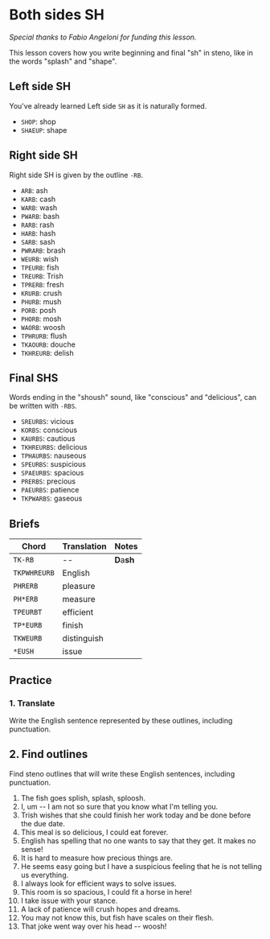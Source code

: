 # Both sides SH

_Special thanks to Fabio Angeloni for funding this lesson._

This lesson covers how you write beginning and final "sh" in steno, like in the words "splash" and "shape".

## Left side SH

You've already learned Left side `SH` as it is naturally formed.

<Steno-Display labels="all" stroke="SH" />

- `SHOP`: shop
- `SHAEUP`: shape

## Right side SH

Right side SH is given by the outline `-RB`.

<Steno-Display labels="all" stroke="-RB" />

- `ARB`: ash
- `KARB`: cash
- `WARB`: wash
- `PWARB`: bash
- `RARB`: rash
- `HARB`: hash
- `SARB`: sash
- `PWRARB`: brash
- `WEURB`: wish
- `TPEURB`: fish
- `TREURB`: Trish
- `TPRERB`: fresh
- `KRURB`: crush
- `PHURB`: mush
- `PORB`: posh
- `PHORB`: mosh
- `WAORB`: woosh
- `TPHRURB`: flush
- `TKAOURB`: douche
- `TKHREURB`: delish

## Final SHS

Words ending in the "shoush" sound, like "conscious" and "delicious", can be written with `-RBS`.

<Steno-Display labels="all" stroke="-RBS" />

- `SREURBS`: vicious
- `KORBS`: conscious
- `KAURBS`: cautious
- `TKHREURBS`: delicious
- `TPHAURBS`: nauseous
- `SPEURBS`: suspicious
- `SPAEURBS`: spacious
- `PRERBS`: precious
- `PAEURBS`: patience
- `TKPWARBS`: gaseous

## Briefs

| Chord        | Translation | Notes        |
| ------------ | ----------- | ------------ |
| `TK-RB`      | --          | **D**a**sh** |
| `TKPWHREURB` | English     |              |
| `PHRERB`     | pleasure    |              |
| `PH*ERB`     | measure     |              |
| `TPEURBT`    | efficient   |              |
| `TP*EURB`    | finish      |              |
| `TKWEURB`    | distinguish |              |
| `*EUSH`      | issue       |              |

## Practice

### 1. Translate

Write the English sentence represented by these outlines, including punctuation.

## 2. Find outlines

Find steno outlines that will write these English sentences, including punctuation.

1. The fish goes splish, splash, sploosh.
1. I, um -- I am not so sure that you know what I'm telling you.
1. Trish wishes that she could finish her work today and be done before the due date.
1. This meal is so delicious, I could eat forever.
1. English has spelling that no one wants to say that they get. It makes no sense!
1. It is hard to measure how precious things are.
1. He seems easy going but I have a suspicious feeling that he is not telling us everything.
1. I always look for efficient ways to solve issues.
1. This room is so spacious, I could fit a horse in here!
1. I take issue with your stance.
1. A lack of patience will crush hopes and dreams.
1. You may not know this, but fish have scales on their flesh.
1. That joke went way over his head -- woosh!
